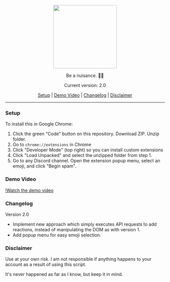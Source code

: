 <p align="center">
<img src="https://user-images.githubusercontent.com/6741677/236372977-90c8387b-dce8-41bb-a35a-6eb9d0465073.png" height="200">

</p>
<p align="center"> Be a nuisance. 🤠🤖</p>
<p align="center">Current version: 2.0</p> 

<p align="center">
<a href="#setup">Setup</a> | <a href="#demo-video">Demo Video</a> | <a href="#changelog">Changelog</a> | <a href="#disclaimer">Disclaimer</a>
</p>


<hr>

### Setup

To install this in Google Chrome:
1. Click the green "Code" button on this repository. Download ZIP. Unzip folder.
2. Go to `chrome://extensions` in Chrome
3. Click "Developer Mode" (top right) so you can install custom extensions
4. Click "Load Unpacked" and select the unzipped folder from step 1.
5. Go to any Discord channel. Open the extension popup menu, select an emoji, and click "Begin spam".

### Demo Video

[!Watch the demo video](https://user-images.githubusercontent.com/6741677/236358214-f58eefef-0fc6-4e79-b3a9-dc0c90384528.mov)


### Changelog

Version 2.0
- Implement new approach which simply executes API requests to add reactions, instead of manipulating the DOM as with version 1.
- Add popup menu for easy emoji selection.

### Disclaimer

Use at your own risk. I am not responsible if anything happens to your account as a result of using this script. 

It's never happened as far as I know, but keep it in mind.
